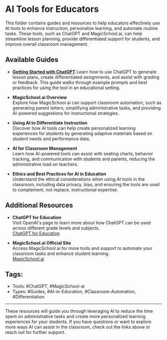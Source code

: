 # AI Tools for Educators

This folder contains guides and resources to help educators effectively use AI tools to enhance instruction, personalize learning, and automate routine tasks. These tools, such as ChatGPT and MagicSchool.ai, can help streamline lesson planning, provide differentiated support for students, and improve overall classroom management.

## Available Guides

-   [**Getting Started with ChatGPT**](Getting-Started-with-ChatGPT.md)
  Learn how to use ChatGPT to generate lesson plans, create differentiated assignments, and assist with grading or feedback. This guide walks through example prompts and best practices for using the tool in an educational setting.

- **MagicSchool.ai Overview**  
  Explore how MagicSchool.ai can support classroom automation, such as generating parent letters, simplifying administrative tasks, and providing AI-powered suggestions for instructional strategies.

- **Using AI to Differentiate Instruction**  
  Discover how AI tools can help create personalized learning experiences for students by generating adaptive materials based on student needs and performance data.

- **AI for Classroom Management**  
  Learn how AI-powered tools can assist with seating charts, behavior tracking, and communication with students and parents, reducing the administrative load on teachers.

- **Ethics and Best Practices for AI in Education**  
  Understand the ethical considerations when using AI tools in the classroom, including data privacy, bias, and ensuring the tools are used to complement, not replace, instructional expertise.

## Additional Resources

- **ChatGPT for Education**  
  Visit OpenAI's page to learn more about how ChatGPT can be used across different grade levels and subjects.  
  [ChatGPT for Education](https://openai.com/chatgpt)

- **MagicSchool.ai Official Site**  
  Access MagicSchool.ai for more tools and support to automate your classroom tasks and enhance student learning.  
  [MagicSchool.ai](https://www.magicschool.ai)

## Tags:
- Tools: #ChatGPT, #MagicSchool-ai
- Types: #Guides, #AI-in-Education, #Classroom-Automation, #Differentiation

---

These resources will guide you through leveraging AI to reduce the time spent on administrative tasks and create more personalized learning experiences for your students. If you have questions or want to explore more ways AI can assist in the classroom, check out the links above or reach out for further support.
